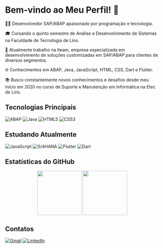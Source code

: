 # Bem-vindo ao Meu Perfil! 👋
👨‍💻 Desenvolvedor SAP/ABAP apaixonado por programação e tecnologia.

🎓 Cursando o quinto semestre de Análise e Desenvolvimento de Sistemas na Faculdade de Tecnologia de Lins.

🚀 Atualmente trabalho na Iteam, empresa especializada em desenvolvimento de soluções customizadas em SAP/ABAP para clientes de diversos segmentos.

🌐 Conhecimentos em ABAP, Java, JavaScript, HTML, CSS, Dart e Flutter.

📚 Busco constantemente novos conhecimentos e desafios desde meu início em 2020 no curso de Suporte e Manutenção em Informática na Etec de Lins.

## Tecnologias Principais
![ABAP](https://img.shields.io/badge/ABAP-527498?style=for-the-badge&logo=sap&logoColor=white)
![Java](https://img.shields.io/badge/java-%23ED8B00.svg?style=for-the-badge&logo=openjdk&logoColor=white)
![HTML5](https://img.shields.io/badge/HTML5-E34F26?style=for-the-badge&logo=html5&logoColor=white)
![CSS3](https://img.shields.io/badge/CSS3-1572B6?style=for-the-badge&logo=css3&logoColor=white)

## Estudando Atualmente
![JavaScript](https://img.shields.io/badge/JavaScript-F7DF1E?style=for-the-badge&logo=javascript&logoColor=black)
![S/4HANA](https://img.shields.io/badge/SAP%20S%2F4HANA-0FAAFF?style=for-the-badge&logo=sap&logoColor=white)
![Flutter](https://img.shields.io/badge/Flutter-%2302569B.svg?style=for-the-badge&logo=Flutter&logoColor=white)
![Dart](https://img.shields.io/badge/dart-%230175C2.svg?style=for-the-badge&logo=dart&logoColor=white)

## Estatísticas do GitHub
<div align="center">
  <img height="145px" src="https://github-readme-stats.vercel.app/api?username=AndreLuizDG&theme=dracula&show_icons=true" />
  <img height="145px" src="https://github-readme-stats.vercel.app/api/top-langs/?username=AndreLuizDG&layout=compact&theme=dracula" />
</div>


## Contatos
[![Gmail](https://img.shields.io/badge/Gmail-333333?style=for-the-badge&logo=gmail&logoColor=red)](mailto:andreluizguilhermini@gmail.com)
[![LinkedIn](https://img.shields.io/badge/LinkedIn-0077B5?style=for-the-badge&logo=linkedin&logoColor=white)](https://www.linkedin.com/in/andr%C3%A9-luiz-guilhermini-b5121224a/)
